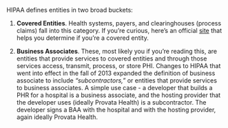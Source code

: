 HIPAA defines entities in two broad buckets:

1. **Covered Entities**. Health systems, payers, and clearinghouses (process claims) fall into this category. If you’re curious, here’s an official [site](http://www.hhs.gov/ocr/privacy/hipaa/understanding/coveredentities/index.html) that helps you determine if you’re a covered entity.

2. **Business Associates**. These, most likely you if you’re reading this, are entities that provide services to covered entities and through those services access, transmit, process, or store PHI. Changes to HIPAA that went into effect in the fall of 2013 expanded the definition of business associate to include *“subcontractors,”* or entities that provide services to business associates. A simple use case - a developer that builds a PHR for a hospital is a business associate, and the hosting provider that the developer uses (ideally Provata Health) is a subcontractor. The developer signs a BAA with the hospital and with the hosting provider, again ideally Provata Health.
